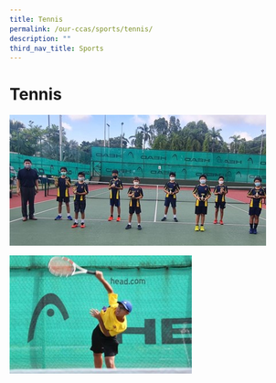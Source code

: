 ```yaml
---
title: Tennis
permalink: /our-ccas/sports/tennis/
description: ""
third_nav_title: Sports
---
```

# **Tennis**

![](/images/tennis.jpg)

![](/images/tennis%202.jpg)

